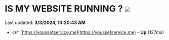 # IS MY WEBSITE RUNNING ? [![](https://img.shields.io/static/v1?label=Sponsor&message=%E2%9D%A4&logo=GitHub&color=%23fe8e86)](https://github.com/sponsors/<username>)

Last updated: **3/3/2024, 10:20:43 AM**

- `GET` [https://youssefservice.me](https://youssefservice.me) - **Up** (127ms)
